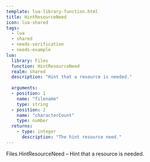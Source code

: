 ```yaml
---
template: lua-library-function.html
title: HintResourceNeed
icon: lua-shared
tags:
  - lua
  - shared
  - needs-verification
  - needs-example
lua:
  library: Files
  function: HintResourceNeed
  realm: shared
  description: "Hint that a resource is needed."
  
  arguments:
  - position: 1
    name: "filename"
    type: string
  - position: 2
    name: "characterCount"
    type: number
  returns:
    - type: integer
      description: "The hint resource need."
---
```


<div class="lua__search__keywords">
Files.HintResourceNeed &#x2013; Hint that a resource is needed.
</div>
